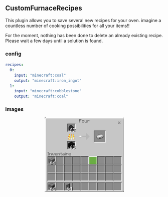 ## CustomFurnaceRecipes 

<p>This plugin allows you to save several new recipes for your oven. imagine a countless number of cooking possibilities for all your items!!</p>
<p>For the moment, nothing has been done to delete an already existing recipe. Please wait a few days until a solution is found.</p>

### config
```yaml
recipes:
  0:
    input: "minecraft:coal"
    output: "minecraft:iron_ingot"
  1:
    input: "minecraft:cobblestone"
    output: "minecraft:coal"
```

### images

<center>
<img src="./assets/exemple.png" width="50%" height="50%">
</center>